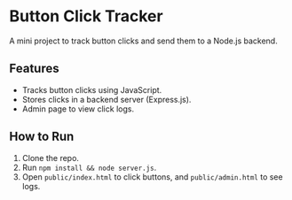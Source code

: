 
# Button Click Tracker  
A mini project to track button clicks and send them to a Node.js backend.  

## Features  
- Tracks button clicks using JavaScript.  
- Stores clicks in a backend server (Express.js).  
- Admin page to view click logs.  

## How to Run  
1. Clone the repo.  
2. Run `npm install && node server.js`.  
3. Open `public/index.html` to click buttons, and `public/admin.html` to see logs. 
